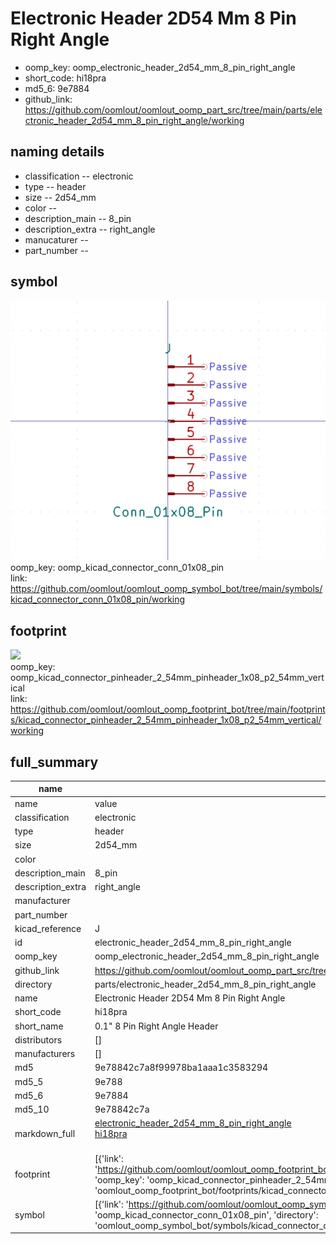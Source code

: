 # Electronic Header 2D54 Mm 8 Pin Right Angle

  
* oomp_key: oomp_electronic_header_2d54_mm_8_pin_right_angle 
* short_code: hi18pra
* md5_6: 9e7884  
* github_link: https://github.com/oomlout/oomlout_oomp_part_src/tree/main/parts/electronic_header_2d54_mm_8_pin_right_angle/working  
## naming details
* classification -- electronic
* type -- header
* size -- 2d54_mm
* color -- 
* description_main -- 8_pin
* description_extra -- right_angle
* manucaturer -- 
* part_number -- 



## symbol

![](symbol/0/working/working_600.png)  
oomp_key: oomp_kicad_connector_conn_01x08_pin  
link: https://github.com/oomlout/oomlout_oomp_symbol_bot/tree/main/symbols/kicad_connector_conn_01x08_pin/working  

## footprint

![](footprint/0/working/working_600.png)  
oomp_key: oomp_kicad_connector_pinheader_2_54mm_pinheader_1x08_p2_54mm_vertical  
link: https://github.com/oomlout/oomlout_oomp_footprint_bot/tree/main/footprints/kicad_connector_pinheader_2_54mm_pinheader_1x08_p2_54mm_vertical/working  

## full_summary
| name | value | 
| --- | --- | 
| name | value | 
| classification | electronic | 
| type | header | 
| size | 2d54_mm | 
| color |  | 
| description_main | 8_pin | 
| description_extra | right_angle | 
| manufacturer |  | 
| part_number |  | 
| kicad_reference | J | 
| id | electronic_header_2d54_mm_8_pin_right_angle | 
| oomp_key | oomp_electronic_header_2d54_mm_8_pin_right_angle | 
| github_link | https://github.com/oomlout/oomlout_oomp_part_src/tree/main/parts/electronic_header_2d54_mm_8_pin_right_angle/working | 
| directory | parts/electronic_header_2d54_mm_8_pin_right_angle | 
| name | Electronic Header 2D54 Mm 8 Pin Right Angle | 
| short_code | hi18pra | 
| short_name | 0.1" 8 Pin Right Angle Header | 
| distributors | [] | 
| manufacturers | [] | 
| md5 | 9e78842c7a8f99978ba1aaa1c3583294 | 
| md5_5 | 9e788 | 
| md5_6 | 9e7884 | 
| md5_10 | 9e78842c7a | 
| markdown_full | [electronic_header_2d54_mm_8_pin_right_angle](https://github.com/oomlout/oomlout_oomp_part_src/tree/main/parts/electronic_header_2d54_mm_8_pin_right_angle/working)<br>[hi18pra](https://github.com/oomlout/oomlout_oomp_part_src/tree/main/parts/electronic_header_2d54_mm_8_pin_right_angle/working)<br><br> | 
| footprint | [{'link': 'https://github.com/oomlout/oomlout_oomp_footprint_bot/tree/main/foootprntss/kicad_connector_pinheader_2_54mm_pinheader_1x08_p2_54mm_vertical', 'oomp_key': 'oomp_kicad_connector_pinheader_2_54mm_pinheader_1x08_p2_54mm_vertical', 'directory': 'oomlout_oomp_footprint_bot/footprints/kicad_connector_pinheader_2_54mm_pinheader_1x08_p2_54mm_vertical//working/working.kicad_mod'}] | 
| symbol | [{'link': 'https://github.com/oomlout/oomlout_oomp_symbol_bot/tree/main/symbols/kicad_connector_conn_01x08_pin', 'oomp_key': 'oomp_kicad_connector_conn_01x08_pin', 'directory': 'oomlout_oomp_symbol_bot/symbols/kicad_connector_conn_01x08_pin//working/working.kicad_sym'}] | 
